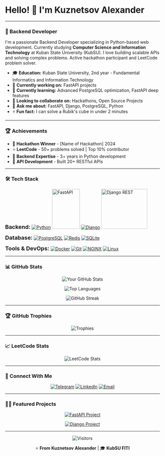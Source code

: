 # Hello! 👋 I'm Kuznetsov Alexander

---

### 🚀 Backend Developer

I'm a passionate Backend Developer specializing in Python-based web development. Currently studying **Computer Science and Information Technology** at Kuban State University (KubSU). I love building scalable APIs and solving complex problems. Active hackathon participant and LeetCode problem solver.

- 🎓 **Education:** Kuban State University, 2nd year - Fundamental Informatics and Information Technology
- 🔭 **Currently working on:** FastAPI projects
- 🌱 **Currently learning:** Advanced PostgreSQL optimization, FastAPI deep features
- 👯 **Looking to collaborate on:** Hackathons, Open Source Projects
- 💬 **Ask me about:** FastAPI, Django, PostgreSQL, Python
- ⚡ **Fun fact:** I can solve a Rubik's cube in under 2 minutes

---

### 🏆 Achievements

- 🏅 **Hackathon Winner** - [Name of Hackathon] 2024
- ⭐ **LeetCode** - 50+ problems solved | Top 10% contributor
- 🚀 **Backend Expertise** - 3+ years in Python development
- 🎯 **API Development** - Built 20+ RESTful APIs

---

### 🛠️ Tech Stack


**<span style="font-size: 18px;">Backend:</span>**
[![Python](https://img.icons8.com/?size=100&id=l75OEUJkPAk4&format=png&color=000000)](https://www.python.org/)
[<img src="https://icon.icepanel.io/Technology/svg/FastAPI.svg" width="90" height="130" alt="FastAPI" style="filter: invert(0%)" />](https://fastapi.tiangolo.com/)
[![Django](https://img.icons8.com/?size=100&id=baihjTL3IBX9&format=png&color=000000)](https://www.djangoproject.com/)
[<img src="https://icon.icepanel.io/Technology/svg/Django-REST.svg" width="150" height="130" alt="Django REST" />](https://www.django-rest-framework.org/)

**<span style="font-size: 18px;">Database:</span>**
[![PostgreSQL](https://img.icons8.com/?size=100&id=JRnxU7ZWP4mi&format=png&color=000000)](https://www.postgresql.org/)
[![Redis](https://img.icons8.com/?size=100&id=lhwQTv6iwznO&format=png&color=000000)](https://redis.io/)
[![SQLite](https://logo.svgcdn.com/d/sqlite-original.png)](https://www.sqlite.org/)

**<span style="font-size: 18px;">Tools & DevOps:</span>**
[![Docker](https://img.icons8.com/?size=100&id=cdYUlRaag9G9&format=png&color=000000)](https://www.docker.com/)
[![Git](https://img.icons8.com/?size=100&id=20906&format=png&color=000000)](https://git-scm.com/)
[![NGINX](https://img.icons8.com/?size=100&id=f8puwbhs0kUR&format=png&color=000000)](https://www.nginx.com/)
[![Linux](https://img.icons8.com/?size=100&id=17842&format=png&color=000000)](https://www.linux.org/)

---



### 📊 GitHub Stats

<div align="center">
  
![Your GitHub Stats](https://github-readme-stats.vercel.app/api?username=Kuznetsov-Alexander&show_icons=true&theme=dark&hide_border=true&bg_color=00000000)

![Top Languages](https://github-readme-stats.vercel.app/api/top-langs/?username=Kuznetsov-Alexander&layout=compact&theme=dark&hide_border=true&bg_color=00000000)

![GitHub Streak](https://streak-stats.demolab.com?user=Kuznetsov-Alexander&theme=dark&hide_border=true)

</div>

---

### 🏆 GitHub Trophies
<div align="center">

![Trophies](https://github-profile-trophy.vercel.app/?username=Kuznetsov-Alexander&theme=darkhub&no-frame=true&row=1&column=3)
</div>

---

### 📈 LeetCode Stats
<div align="center">

![LeetCode Stats](https://leetcard.jacoblin.cool/Alex_Kuznetsov?theme=dark&font=Abel&ext=contest)

</div>

---

### 🤝 Connect With Me

<div align="center">

[![Telegram](https://img.icons8.com/?size=100&id=7jrHorBRorpX&format=png&color=000000)](https://t.me/al_lexk)
[![LinkedIn](https://img.icons8.com/?size=100&id=13930&format=png&color=000000)](https://linkedin.com/in/YOUR_LINKEDIN)
[![Email](https://img.icons8.com/?size=100&id=P7UIlhbpWzZm&format=png&color=000000)](mailto:project46446@gmail.com)

</div>

---

### 👨‍💻 Featured Projects
<div align="center">

[![FastAPI Project](https://github-readme-stats.vercel.app/api/pin/?username=Kuznetsov-Alexander&repo=FastAPI&theme=dark)](https://github.com/Kuznetsov-Alexander/FastAPI)

[![Django Project](https://github-readme-stats.vercel.app/api/pin/?username=Fantom51&repo=math-tutoring-enroll-now&theme=dark)](https://github.com/Fantom51/math-tutoring-enroll-now)

</div>

---
<div align="center">
  
![Visitors](https://komarev.com/ghpvc/?username=Kuznetsov-Alexander&style=flat-square&color=blueviolet)

⭐️ **From Kuznetsov Alexander** | 🎓 **KubSU FITI**

</div>